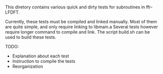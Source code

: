 This diretory contains various quick and dirty tests for subroutines in
ffr-LFDFT.

Currently, these tests must be compiled and linked manually. Most of
them are quite simple, and only require linking to libmain.a
Several tests however require longer command
to compile and link. The script build.sh can be used to build
these tests.

TODO:

- Explanation about each test
- Instruction to compile the tests
- Reorganization
